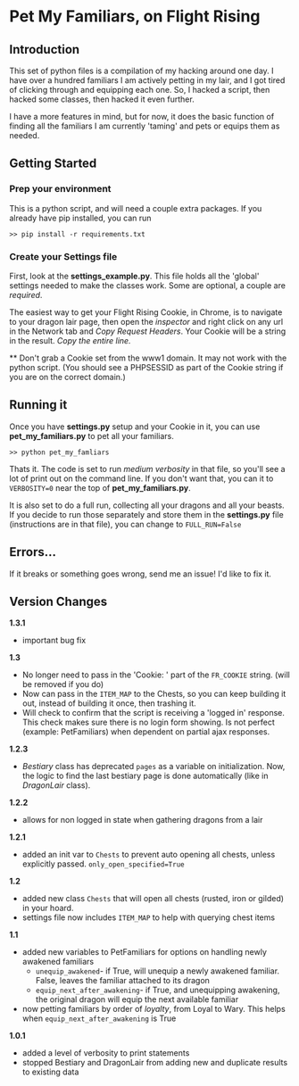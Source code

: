 # Pet My Familiars, on Flight Rising
## Introduction
This set of python files is a compilation of my hacking around one day.  I have over a hundred familiars I am actively petting in my lair, and I got tired of clicking through and equipping each one.  So, I hacked a script, then hacked some classes, then hacked it even further.

I have a more features in mind, but for now, it does the basic function of finding all the familiars I am currently 'taming' and pets or equips them as needed.

## Getting Started

### Prep your environment
This is a python script, and will need a couple extra packages.  If you already have pip installed, you can run

    >> pip install -r requirements.txt

### Create your Settings file
First, look at the **settings_example.py**.  This file holds all the 'global' settings needed to make the classes work.  Some are optional, a couple are _required_.
  
The easiest way to get your Flight Rising Cookie, in Chrome, is to navigate to your dragon lair page, then open the _inspector_ and right click on any url in the Network tab and _Copy Request Headers_.  Your Cookie will be a string in the result.  _Copy the entire line._

** Don't grab a Cookie set from the www1 domain.  It may not work with the python script. (You should see a PHPSESSID as part of the Cookie string if you are on the correct domain.)

## Running it
Once you have **settings.py** setup and your Cookie in it, you can use **pet_my_familiars.py** to pet all your familiars.
    
    >> python pet_my_famliars

Thats it.  The code is set to run _medium verbosity_ in that file, so you'll see a lot of print out on the command line.  If you don't want that, you can it to `VERBOSITY=0` near the top of **pet_my_familiars.py**.

It is also set to do a full run, collecting all your dragons and all your beasts.  If you decide to run those separately and store them in the **settings.py** file (instructions are in that file), you can change to `FULL_RUN=False`

## Errors...
If it breaks or something goes wrong, send me an issue!  I'd like to fix it.

## Version Changes
**1.3.1**

 - important bug fix

**1.3**

 - No longer need to pass in the 'Cookie: ' part of the `FR_COOKIE` string.  (will be removed if you do)
  - Now can pass in the `ITEM_MAP` to the Chests, so you can keep building it out, instead of building it once, then trashing it.
  - Will check to confirm that the script is receiving a 'logged in' response.  This check makes sure there is no login form showing.  Is not perfect (example: PetFamiliars) when dependent on partial ajax responses.

**1.2.3**

 - *Bestiary* class has deprecated `pages` as a variable on initialization.  Now, the logic to find the last bestiary page is done automatically (like in *DragonLair* class).

**1.2.2**

 - allows for non logged in state when gathering dragons from a lair

**1.2.1**

 - added an init var to `Chests` to prevent auto opening all chests, unless explicitly passed.  `only_open_specified=True`

**1.2**

 - added new class `Chests` that will open all chests (rusted, iron or gilded) in your hoard.
 - settings file now includes `ITEM_MAP` to help with querying chest items

**1.1**

 - added new variables to PetFamiliars for options on handling newly awakened familiars
    - `unequip_awakened`- if True, will unequip a newly awakened familiar.  False, leaves the familiar attached to its dragon
    - `equip_next_after_awakening`- if True, and unequipping awakening, the original dragon will equip the next available familiar
 - now petting familiars by order of _loyalty_, from Loyal to Wary.  This helps when `equip_next_after_awakening` is True

**1.0.1**

 - added a level of verbosity to print statements
 - stopped Bestiary and DragonLair from adding new and duplicate results to existing data